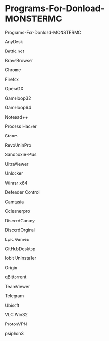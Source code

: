 # Programs-For-Donload-MONSTERMC
Programs-For-Donload-MONSTERMC

AnyDesk

Battle.net

BraveBrowser

Chrome


Firefox

OperaGX

Gameloop32

Gameloop64

Notepad++

Process Hacker

Steam

RevoUninPro

Sandboxie-Plus

UltraViewer

Unlocker

Winrar x64

Defender Control

Camtasia

Ccleanerpro

DiscordCanary

DiscordOrginal

Epic Games

GitHubDesktop

Iobit Uninstaller

Origin

qBittorrent

TeamViewer

Telegram

Ubisoft

VLC Win32

ProtonVPN

psiphon3
